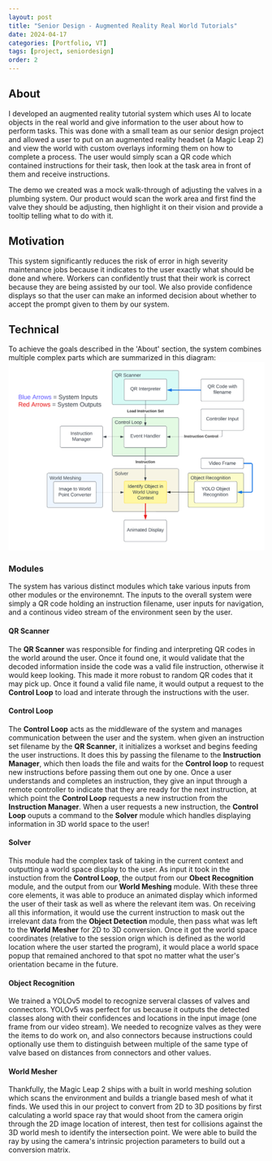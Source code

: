 ```yaml
---
layout: post
title: "Senior Design - Augmented Reality Real World Tutorials"
date: 2024-04-17
categories: [Portfolio, VT]
tags: [project, seniordesign]
order: 2
---
```



## About
I developed an augmented reality tutorial system which uses AI to locate objects in the real world and give information to the user about how to perform tasks. This was done with a small team as our senior design project and allowed a user to put on an augmented reality headset (a Magic Leap 2) and view the world with custom overlays informing them on how to complete a process. The user would simply scan a QR code which contained instructions for their task, then look at the task area in front of them and receive instructions. 

The demo we created was a mock walk-through of adjusting the valves in a plumbing system. Our product would scan the work area and first find the valve they should be adjusting, then highlight it on their vision and provide a tooltip telling what to do with it.

## Motivation
This system significantly reduces the risk of error in high severity maintenance jobs because it indicates to the user exactly what should be done and where. Workers can confidently trust that their work is correct because they are being assisted by our tool. We also provide confidence displays so that the user can make an informed decision about whether to accept the prompt given to them by our system.

## Technical
To achieve the goals described in the 'About' section, the system combines multiple complex parts which are summarized in this diagram:
![alt text](../assets/images/ar-project/ar-system.png)

### Modules
The system has various distinct modules which take various inputs from other modules or the environemnt. The inputs to the overall system were simply a QR code holding an instruction filename, user inputs for navigation, and a continous video stream of the environment seen by the user. 

#### QR Scanner
The **QR Scanner** was responsible for finding and interpreting QR codes in the world around the user. Once it found one, it would validate that the decoded information inside the code was a valid file instruction, otherwise it would keep looking. This made it more robust to random QR codes that it may pick up. Once it found a valid file name, it would output a request to the **Control Loop** to load and interate through the instructions with the user.

#### Control Loop
The **Control Loop** acts as the middleware of the system and manages communication between the user and the system. when given an instruction set filename by the **QR Scanner**, it initializes a workset and begins feeding the user instructions. It does this by passing the filename to the **Instruction Manager**, which then loads the file and waits for the **Control loop** to request new instructions before
passing them out one by one. Once a user understands and completes an instruction, they give an input through a remote controller to indicate that they are ready for the next instruction, 
at which point the **Control Loop** requests a new instruction from the **Instruction Manager**. When a user requests a new instruction, the **Control Loop** ouputs a command to the **Solver** module which handles displaying information in 3D world space to the user!

#### Solver
This module had the complex task of taking in the current context and outputting a world space display to the user. As input it took in the instuction from the **Control Loop**, the output from our **Obect Recognition** module, and the output from our **World Meshing** module. With these three core elements, it was able to produce an animated display which informed the user of their task as well as where the relevant item was. On receiving all this information, it would use the current instruction to mask out the irrelevant data from the **Object Detection** module, then pass what was left to the **World Mesher** for 2D to 3D conversion. Once it got the world space coordinates (relative to the session orign which is defined as the world location where the user started the program), it would place a world space popup that remained anchored to that spot no matter what the user's orientation became in the future.

#### Object Recognition
We trained a YOLOv5 model to recognize serveral classes of valves and connectors. YOLOv5 was perfect for us because it outputs the detected classes along with their confidences and locations in the input image (one frame from our video stream). We needed to recognize valves as they were the items to do work on, and also connectors because instructions could optionally use them to distinguish between multiple of the same type of valve based on distances from connectors and other values.

#### World Mesher
Thankfully, the Magic Leap 2 ships with a built in world meshing solution which scans the environment and builds a triangle based mesh of what it finds. We used this in our project to convert from 2D to 3D positions by first calculating a world space ray that would shoot from the camera origin through the 2D image location of interest, then test for collisions against the 3D world mesh to identify the intersection point. We were able to build the ray by using the camera's intrinsic projection parameters to build out a conversion matrix. 